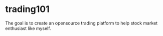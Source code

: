 # trading101
The goal is to create an opensource trading platform to help stock market enthusiast like myself.
